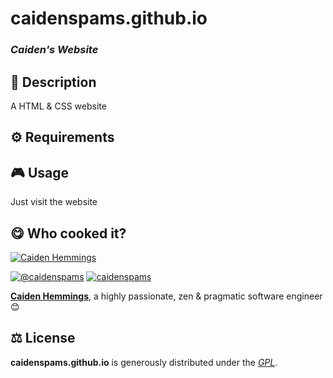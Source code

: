 
# caidenspams.github.io

### *Caiden's Website*

## 📄 Description
A HTML & CSS website


## ⚙️ Requirements



## 🎮 Usage
Just visit the website



## 😋 Who cooked it?

[![Caiden Hemmings](https://s.gravatar.com/avatar/438db19f2650ee1182d9389a90c98e06?s=200)](https://caidenspams.github.io "Caiden Hemmings personal website")


[![@caidenspams][twitter-image]](https://twitter.com/caidenspams) [![caidenspams][github-image]](https://github.com/caidenspams)

**[Caiden Hemmings](https://caidenspams.github.io)**, a highly passionate, zen &amp; pragmatic software engineer 😊


## ⚖️ License

**caidenspams.github.io** is generously distributed under the *[GPL](https://www.gnu.org/licenses/gpl.html)*.


<!-- GitHub's Markdown reference links -->
[twitter-image]: https://img.shields.io/badge/Twitter-1DA1F2?style=for-the-badge&logo=twitter&logoColor=white
[github-image]: https://img.shields.io/badge/GitHub-100000?style=for-the-badge&logo=github&logoColor=white

<!-- README generated with: https://github.com/pH-7/cool-readme-generator -->

